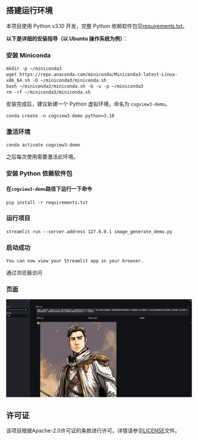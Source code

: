## 搭建运行环境

本项目使用 Python v3.10 开发，完整 Python 依赖软件包见[requirements.txt](requirements.txt)。

**以下是详细的安装指导（以 Ubuntu 操作系统为例）**：

### 安装 Miniconda

```shell
mkdir -p ~/miniconda3
wget https://repo.anaconda.com/miniconda/Miniconda3-latest-Linux-x86_64.sh -O ~/miniconda3/miniconda.sh
bash ~/miniconda3/miniconda.sh -b -u -p ~/miniconda3
rm -rf ~/miniconda3/miniconda.sh
```

安装完成后，建议新建一个 Python 虚拟环境，命名为 `cogview3-demo`。

```shell
conda create -n cogview3-demo python=3.10
```

### 激活环境

```shell
conda activate cogview3-demo 
```

之后每次使用需要激活此环境。

### 安装 Python 依赖软件包

#### 在`cogview3-demo`路径下运行一下命令

```shell
pip install -r requirements.txt
```

### 运行项目

```shell
streamlit run --server.address 127.0.0.1 image_generate_demo.py
```

### 启动成功

```shell
You can now view your Streamlit app in your browser.
```
通过浏览器访问

### 页面

![img.png](image/image.png)


## 许可证

该项目根据Apache-2.0许可证的条款进行许可。详情请参见[LICENSE](LICENSE)文件。


